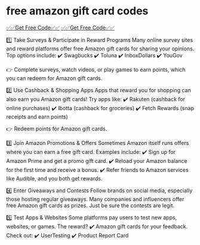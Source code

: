 # free amazon gift card codes

[✅✅Get Free Code✅✅](https://azcard.topusagiftcard.com/)
[✅✅Get Free Code✅✅](https://azcard.topusagiftcard.com/)

1️⃣ Take Surveys & Participate in Reward Programs
Many online survey sites and reward platforms offer free Amazon gift cards for sharing your opinions.
Top options include:
✔️ Swagbucks
✔️ Toluna
✔️ InboxDollars
✔️ YouGov

👉 Complete surveys, watch videos, or play games to earn points, which you can redeem for Amazon gift cards.

2️⃣ Use Cashback & Shopping Apps
Apps that reward you for shopping can also earn you Amazon gift cards!
Try apps like:
✔️ Rakuten (cashback for online purchases)
✔️ Ibotta (cashback for groceries)
✔️ Fetch Rewards (snap receipts and earn points)

👉 Redeem points for Amazon gift cards.

3️⃣ Join Amazon Promotions & Offers
Sometimes Amazon itself runs offers where you can earn a free gift card. Examples include:
✔️ Sign up for Amazon Prime and get a promo gift card.
✔️ Reload your Amazon balance for the first time and receive a bonus.
✔️ Refer friends to Amazon services like Audible, and you both get rewards.

4️⃣ Enter Giveaways and Contests
Follow brands on social media, especially those hosting regular giveaways. Many companies and influencers offer free Amazon gift cards as prizes. Just be sure the contests are legit.

5️⃣ Test Apps & Websites
Some platforms pay users to test new apps, websites, or games. The reward?
✔️ Amazon gift cards for your feedback.
Check out:
✔️ UserTesting
✔️ Product Report Card
